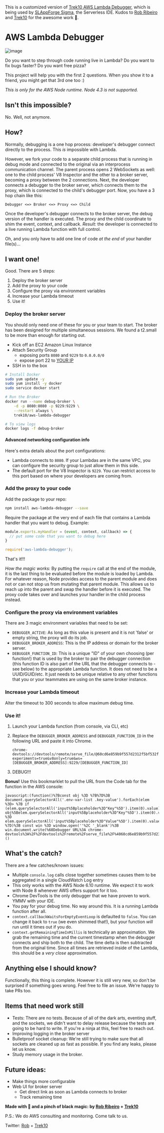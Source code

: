 
This is a customized version of [Trek10 AWS Lambda Debugger](https://github.com/trek10inc/aws-lambda-debugger), which is being used by [SLAppForge Sigma](https://slappforge.com/sigma), the Serverless IDE. Kudos to [Rob Ribeiro](https://github.com/azurelogic) and [Trek10](https://www.trek10.com/) for the awesome work :pray:.

# AWS Lambda Debugger

![image](https://user-images.githubusercontent.com/1966409/30458183-6e14b2d4-9978-11e7-8808-7e4950509823.png)

Do you want to step through code running live in Lambda? Do you want to fix bugs faster?
Do you want free pizza?

This project will help you with the first 2 questions. When you show it to a friend,
you might get that 3rd one too :)

*This is only for the AWS Node runtime. Node 4.3 is not supported.*

## Isn't this impossible?

No. Well, not anymore.

## How?

Normally, debugging is a one hop process: developer's debugger connect directly to the process. This *is* impossible with Lambda.

However, we fork your code to a separate child process that is
running in debug mode and connected to the original via an interprocess communication
channel. The parent process opens 2 WebSockets as well: one to the child process'
V8 Inspector and the other to a broker server, becoming a proxy between the 2
connections. Next, the developer connects a debugger to the broker server, which
connects them to the proxy, which is connected to the child's debugger port.
Now, you have a 3 hop chain like this:

```
Debugger <=> Broker <=> Proxy <=> Child
```

Once the developer's debugger connects to the broker server, the debug
version of the handler is executed. The proxy and the child coordinate to
shim the event, context, and callback. *Result:* the developer is connected
to a live running Lambda function with full control.

Oh, and you only have to add one line of code *at the end* of your handler file(s)...

## I want one!

Good. There are 5 steps:

1. Deploy the broker server
2. Add the proxy to your code
3. Configure the proxy via environment variables
4. Increase your Lambda timeout
5. Use it!

### Deploy the broker server

You should only need one of these for you or your team to start. The broker has
been designed for multiple simultaneous sessions. We found a t2.small to be more
than enough for starting out.

- Kick off an EC2 Amazon Linux Instance
- Attach Security Group
  - exposing ports `8080` and `9229` to `0.0.0.0/0`
  - expose port 22 to [YOUR IP](https://www.google.com/search?q=whats+my+ip)
- SSH in to the box

```bash
# Install Docker
sudo yum update -y
sudo yum install -y docker
sudo service docker start

# Run the Broker
docker run --name debug-broker \
    -d -p 8080:8080 -p 9229:9229 \
    --restart always \
    trek10/aws-lambda-debugger

# To view logs
docker logs -f debug-broker
```

#### Advanced networking configuration info

Here's extra details about the port configurations:

- Lambda connects to `8080`. If your Lambdas are in the same VPC,
you can configure the security group to just allow them in this side.
- The default port for the V8 Inspector is `9229`. You can restrict access
to this port based on where your developers are coming from.

### Add the proxy to your code

Add the package to your repo:

```bash
npm install aws-lambda-debugger --save
```

Require the package at the very end of each file that contains a Lambda handler
that you want to debug. Example:

```javascript
module.exports.myHandler = (event, context, callback) => {
  // put some code that you want to debug here
}

require('aws-lambda-debugger');
```

That's it!!!

*How the magic works:* By putting the `require` call at the end of the module, it is the last thing to be evaluated before the module is loaded by Lambda. For whatever reason, Node provides access to the parent module and does not or can not stop us from mutating that parent module. This allows us to reach up into the parent and swap the handler before it is executed. The proxy code takes over and launches your handler in the child process instead.

### Configure the proxy via environment variables

There are 3 magic environment variables that need to be set:

- `DEBUGGER_ACTIVE`: As long as this value is present and it is not 'false'
or empty string, the proxy will do its job.
- `DEBUGGER_BROKER_ADDRESS`: This is the IP address or domain for the broker server.
- `DEBUGGER_FUNCTION_ID`: This is a unique "ID" of your own choosing (per function!)
that is used by the broker to pair the debugger connection (this function ID is also
part of the URL that the debugger connects to - see below) to the appropriate Lambda
function. It does not need to be a UUID/GUID/etc. It just needs to be unique relative
to any other functions that you or your teammates are using on the same broker instance.

### Increase your Lambda timeout

Alter the timeout to 300 seconds to allow maximum debug time.

### Use it!

1. Launch your Lambda function (from console, via CLI, etc)
2. Replace the `DEBUGGER_BROKER_ADDRESS` and `DEBUGGER_FUNCTION_ID` in the following URL
and paste it into Chrome.

    ```
    chrome-devtools://devtools/remote/serve_file/@60cd6e859b9f557d2312f5bf532f6aec5f284980/inspector.html?experiments=true&v8only=true&ws=[DEBUGGER_BROKER_ADDRESS]:9229/[DEBUGGER_FUNCTION_ID]
    ```

3. DEBUG!!!

**Bonus!** Use this bookmarklet to pull the URL from the Code tab for the function in the AWS console:

```
javascript:(function()%7Bconst obj %3D %7B%7D%3B document.querySelectorAll('.env-var-list .key-value').forEach(elem %3D> %7B if (elem.querySelectorAll('input%5Bplaceholder%3D"Key"%5D').item(0).value) obj%5Belem.querySelectorAll('input%5Bplaceholder%3D"Key"%5D').item(0).value%5D %3D elem.querySelectorAll('input%5Bplaceholder%3D"Value"%5D').item(0).value %7D)%3B const win %3D window.open(''%2C '_blank')%3B win.document.write(%60Debugger URL%3A chrome-devtools%3A%2F%2Fdevtools%2Fremote%2Fserve_file%2F%4060cd6e859b9f557d2312f5bf532f6aec5f284980%2Finspector.html%3Fexperiments%3Dtrue%26v8only%3Dtrue%26ws%3D%24%7Bobj.DEBUGGER_BROKER_ADDRESS%7D%3A9229%2F%24%7Bobj.DEBUGGER_FUNCTION_ID%7D%60)%7D)()
```

## What's the catch?

There are a few catches/known issues:

- Multiple `console.log` calls close together sometimes causes them to be
aggregated in a single CloudWatch Log entry
- This only works with the AWS Node 6.10 runtime. We expect it to work with
Node 8 whenever AWS offers support for it too.
- Chrome DevTools is the only debugger that we have proven to work. YMMV with
your IDE.
- You pay for your debug time. No way around this. It is a running Lambda
function after all.
- `context.callbackWaitsForEmptyEventLoop` is defaulted to `false`. You can
change it back to `true` (we even shimmed that!), but your function *will*
run until it times out if you do.
- `context.getRemainingTimeInMillis` is technically an approximation. We
grab the remaining time and the current timestamp when the debugger connects
and ship both to the child. The time delta is then subtracted from the original
time. Since all times are retrieved inside of the Lambda, this should be a
*very close* approximation.

## Anything else I should know?

Functionally, this thing is complete. However it is still very new,
so don't be surprised if something goes wrong. Feel free to file an issue.
We're happy to take PRs too.

## Items that need work still

- Tests: There are no tests. Because of all of the dark arts, eventing stuff,
and the sockets, we didn't want to delay release because the tests are going
to be hard to write. If you're a ninja at this, feel free to reach out.
- Improving logging in the broker server
- Bulletproof socket cleanup: We're still trying to make sure that all sockets
are cleaned up as fast as possible. If you find any leaks, please let us know.
- Study memory usage in the broker.

## Future ideas:

- Make things more configurable
- Web UI for broker server
  - Get direct link as soon as Lambda connects to broker
  - Track remaining time

**Made with :gift_heart: and a pinch of black magic: by [Rob Ribeiro](https://github.com/azurelogic) + [Trek10](https://www.trek10.com/)**

P.S.: We do AWS consulting and monitoring. Come talk to us.

Twitter: [Rob](https://twitter.com/azurelogic) + [Trek10](https://twitter.com/trek10inc)
